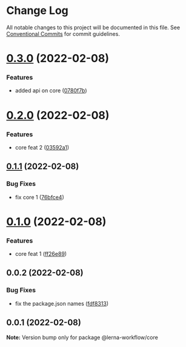 # Change Log

All notable changes to this project will be documented in this file.
See [Conventional Commits](https://conventionalcommits.org) for commit guidelines.

# [0.3.0](https://github.com/vaz-tiago/lerna-workflow/compare/@vaz-tiago/core@0.2.0...@vaz-tiago/core@0.3.0) (2022-02-08)


### Features

* added api on core ([0780f7b](https://github.com/vaz-tiago/lerna-workflow/commit/0780f7b3f619b29083688ffd316fa9633a178cbe))





# [0.2.0](https://github.com/vaz-tiago/lerna-workflow/compare/@vaz-tiago/core@0.1.1...@vaz-tiago/core@0.2.0) (2022-02-08)


### Features

* core feat 2 ([03592a1](https://github.com/vaz-tiago/lerna-workflow/commit/03592a166cde215f79b464151b3851fae19318a8))





## [0.1.1](https://github.com/vaz-tiago/lerna-workflow/compare/@vaz-tiago/core@0.1.0...@vaz-tiago/core@0.1.1) (2022-02-08)


### Bug Fixes

* fix core 1 ([76bfce4](https://github.com/vaz-tiago/lerna-workflow/commit/76bfce49add31d59c2aa9423772b8ee837202989))





# [0.1.0](https://github.com/vaz-tiago/lerna-workflow/compare/@vaz-tiago/core@0.0.2...@vaz-tiago/core@0.1.0) (2022-02-08)


### Features

* core feat 1 ([ff26e89](https://github.com/vaz-tiago/lerna-workflow/commit/ff26e89011d4a6ef68cc72182a96b5af63e163dd))





## 0.0.2 (2022-02-08)


### Bug Fixes

* fix the package.json names ([fdf8313](https://github.com/vaz-tiago/lerna-workflow/commit/fdf83135e12a26776132a7ed0c838b8ec347da10))





## 0.0.1 (2022-02-08)

**Note:** Version bump only for package @lerna-workflow/core
